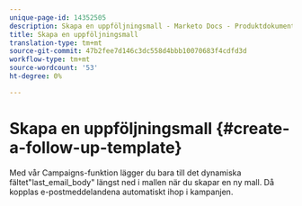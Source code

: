 ```yaml
---
unique-page-id: 14352505
description: Skapa en uppföljningsmall - Marketo Docs - Produktdokumentation
title: Skapa en uppföljningsmall
translation-type: tm+mt
source-git-commit: 47b2fee7d146c3dc558d4bbb10070683f4cdfd3d
workflow-type: tm+mt
source-wordcount: '53'
ht-degree: 0%

---
```



# Skapa en uppföljningsmall {#create-a-follow-up-template}

Med vår Campaigns-funktion lägger du bara till det dynamiska fältet&quot;last_email_body&quot; längst ned i mallen när du skapar en ny mall. Då kopplas e-postmeddelandena automatiskt ihop i kampanjen.
